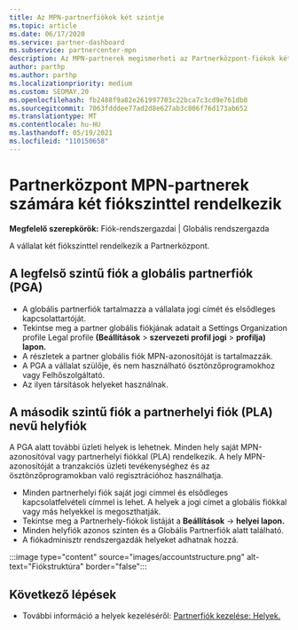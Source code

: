 ```yaml
---
title: Az MPN-partnerfiókok két szintje
ms.topic: article
ms.date: 06/17/2020
ms.service: partner-dashboard
ms.subservice: partnercenter-mpn
description: Az MPN-partnerek megismerheti az Partnerközpont-fiókok két szintjét, a globális partnerfiókot (PGA) és a partnerhelyi fiókot (PLA).
author: parthp
ms.author: parthp
ms.localizationpriority: medium
ms.custom: SEOMAY.20
ms.openlocfilehash: fb2488f9a82e261997703c22bca7c3cd9e761db0
ms.sourcegitcommit: 7063fdddee77ad2d8e627ab3c806f76d173ab652
ms.translationtype: MT
ms.contentlocale: hu-HU
ms.lasthandoff: 05/19/2021
ms.locfileid: "110150658"
---
```

# <a name="partner-center-has-two-levels-of-accounts-for-mpn-partners"></a>Partnerközpont MPN-partnerek számára két fiókszinttel rendelkezik

**Megfelelő szerepkörök:** Fiók-rendszergazdai | Globális rendszergazda

A vállalat két fiókszinttel rendelkezik a Partnerközpont.

## <a name="the-top-level-account-is-the-partner-global-account-pga"></a>A legfelső szintű fiók a globális partnerfiók (PGA)

- A globális partnerfiók tartalmazza a vállalata jogi címét és elsődleges kapcsolattartóját. 
- Tekintse meg a partner globális fiókjának adatait a Settings Organization profile Legal profile **(Beállítások**  >  **szervezeti profil jogi**  >  **profilja) lapon.**
- A részletek a partner globális fiók MPN-azonosítóját is tartalmazzák. 
- A PGA a vállalat szülője, és nem használható ösztönzőprogramokhoz vagy Felhőszolgáltató. 
- Az ilyen társítások helyeket használnak.

## <a name="the-second-level-account-is-the-location-account-called-partner-location-account-pla"></a>A második szintű fiók a partnerhelyi fiók (PLA) nevű helyfiók

A PGA alatt további üzleti helyek is lehetnek. Minden hely saját MPN-azonosítóval vagy partnerhelyi fiókkal (PLA) rendelkezik. A hely MPN-azonosítóját a tranzakciós üzleti tevékenységhez és az ösztönzőprogramokban való regisztrációhoz használhatja.

- Minden partnerhelyi fiók saját jogi címmel és elsődleges kapcsolatfelvételi címmel is lehet. A helyek a jogi címet a globális fiókkal vagy más helyekkel is megoszthatják.
- Tekintse meg a Partnerhely-fiókok listáját a **Beállítások**  ->  **helyei lapon.**
- Minden helyfiók azonos szinten és a Globális Partnerfiók alatt található.
- A fiókadminisztr rendszergazdák helyeket adhatnak hozzá.

:::image type="content" source="images/accountstructure.png" alt-text="Fiókstruktúra" border="false":::

## <a name="next-steps"></a>Következő lépések

- További információ a helyek kezeléséről: [Partnerfiók kezelése: Helyek.](manage-locations.md)
